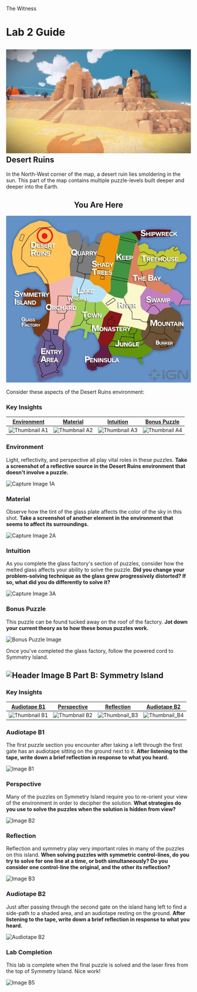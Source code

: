 <link href="../style.css" rel="stylesheet"></link>

The Witness

Lab 2 Guide
====================
![Header Image](captures/header.jpg#header)
Desert Ruins
---------------------

In the North-West corner of the map, a desert ruin lies smoldering in the sun. This part of the map contains multiple puzzle-levels built deeper and deeper into the Earth.

## <center>You Are Here</center>

![Witness Map Lab 2](captures/Witness_Map_Lab2.jpg#capture)

Consider these aspects of the Desert Ruins environment:

### Key Insights
| [Environment](#environment) | [Material](#material) | [Intuition](#intuition) | [Bonus Puzzle](#bonus-puzzle)
|:-:|:-:|:-:|:-:|
|![Thumbnail A1](captures/capture_A1.jpg#thumbnail)| ![Thumbnail A2](captures/capture_A2.jpg#thumbnail)| ![Thumbnail A3](captures/capture_A3.jpg#thumbnail)|![Thumbnail A4](captures/capture_A4.jpg#thumbnail)|

### Environment
Light, reflectivity, and perspective all play vital roles in these puzzles. **Take a screenshot of a reflective source in the Desert Ruins environment that doesn't involve a puzzle.**  

![Capture Image 1A](captures/capture_A1.jpg#capture)

### Material
Observe how the tint of the glass plate affects the color of the sky in this shot. **Take a screenshot of another element in the environment that seems to affect its surroundings.**

![Capture Image 2A](captures/capture_A2.jpg#capture)

### Intuition
As you complete the glass factory's section of puzzles, consider how the melted glass affects your ability to solve the puzzle. **Did you change your problem-solving technique as the glass grew progressively distorted? If so, what did you do differently to solve it?**  

![Capture Image 3A](captures/capture_A3.jpg#capture)

### Bonus Puzzle
This puzzle can be found tucked away on the roof of the factory. **Jot down your current theory as to how these bonus puzzles work.**

![Bonus Puzzle Image](captures/capture_A4.jpg#capture)

Once you've completed the glass factory, follow the powered cord to Symmetry Island.

![Header Image B](captures/header_B.jpg#header)
Part B: Symmetry Island
---------------------

### Key Insights
|[Audiotape B1](#audiotape-b1)|[Perspective](#perspective)|[Reflection](#reflection)|[Audiotape B2](#audiotape-b2)|
|:-:|:-:|:-:|:-:|
|![Thumbnail B1](captures/capture_B1.jpg#thumbnail)|![Thumbnail B2](captures/capture_B2.jpg#thumbnail)|![Thumbnail_B3](captures/capture_B3.jpg#thumbnail)|![Thumbnail_B4](captures/capture_B4.jpg#thumbnail)|

### Audiotape B1
The first puzzle section you encounter after taking a left through the first gate has an audiotape sitting on the ground next to it. **After listening to the tape, write down a brief reflection in response to what you heard.**

![Image B1](captures/capture_B1.jpg#capture)

### Perspective
Many of the puzzles on Symmetry Island require you to re-orient your view of the environment in order to decipher the solution. **What strategies do you use to solve the puzzles when the solution is hidden from view?**

![Image B2](captures/capture_B2.jpg#capture)

### Reflection
Reflection and symmetry play very important roles in many of the puzzles on this island. **When solving puzzles with symmetric control-lines, do you try to solve for one line at a time, or both simultaneously? Do you consider one control-line the original, and the other its reflection?**

![Image B3](captures/capture_B3.jpg#capture)

### Audiotape B2
Just after passing through the second gate on the island hang left to find a side-path to a shaded area, and an audiotape resting on the ground. **After listening to the tape, write down a brief reflection in response to what you heard.**

![Audiotape B2](captures/capture_B4.jpg#capture)

### Lab Completion
This lab is complete when the final puzzle is solved and the laser fires from the top of Symmetry Island. Nice work!

![Image B5](captures/capture_B5.jpg#capture)
